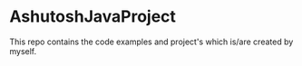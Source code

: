 # AshutoshJavaProject
This repo contains the code examples and project's which is/are created by myself.
